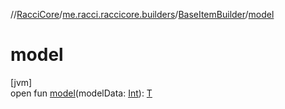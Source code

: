 //[RacciCore](../../../index.md)/[me.racci.raccicore.builders](../index.md)/[BaseItemBuilder](index.md)/[model](model.md)

# model

[jvm]\
open fun [model](model.md)(modelData: [Int](https://kotlinlang.org/api/latest/jvm/stdlib/kotlin/-int/index.html)): [T](index.md)
